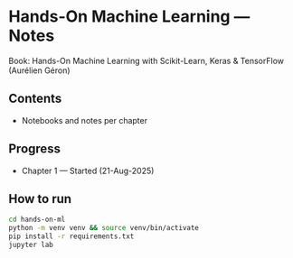 # Hands-On Machine Learning — Notes

Book: Hands-On Machine Learning with Scikit-Learn, Keras & TensorFlow (Aurélien Géron)

## Contents
- Notebooks and notes per chapter

## Progress
- Chapter 1 — Started (21-Aug-2025)

## How to run
```bash
cd hands-on-ml
python -m venv venv && source venv/bin/activate
pip install -r requirements.txt
jupyter lab
```
